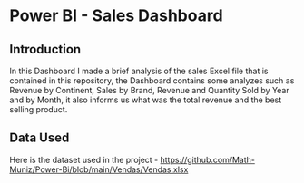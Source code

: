 # Power BI - Sales Dashboard

## Introduction

In this Dashboard I made a brief analysis of the sales Excel file that is contained in this repository, the Dashboard contains some analyzes such as Revenue by Continent, Sales by Brand, Revenue and Quantity Sold by Year and by Month, it also informs us what was the total revenue and the best selling product.

## Data Used

Here is the dataset used in the project - https://github.com/Math-Muniz/Power-Bi/blob/main/Vendas/Vendas.xlsx
